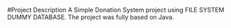#Project Description 
A Simple Donation System project using FILE SYSTEM DUMMY DATABASE. The project was fully based on Java.
